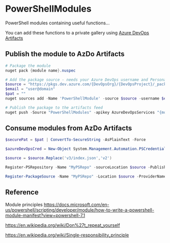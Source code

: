 # PowerShellModules
PowerShell modules containing useful functions...

You can add these functions to a private gallery using [Azure DevOps Artifacts](https://docs.microsoft.com/en-us/azure/devops/artifacts/tutorials/private-powershell-library?view=azure-devops#connecting-to-the-feed-as-a-powershell-repo)


## Publish the module to AzDo Artifacts
```PowerShell
# Package the module
nuget pack {module name}.nuspec

# Add the package source - needs your Azure DevOps username and Personal Access Token
$source = "https://pkgs.dev.azure.com/{DevOpsOrg}/{DevOpsProject}/_packaging/{ArtifactsFeed}/nuget/v3/index.json"
$email = "user@domain"
$pat = ""
nuget sources add -Name 'PowerShellModule' -source $source -username $email -password $pat

# Publish the package to the artifacts feed
nuget push -Source "PowerShellModules" -apikey AzureDevOpsServices "{module name}.nupkg"

```

## Consume modules from AzDo Artifacts
```PowerShell
$securePat = $pat | ConvertTo-SecureString -AsPlainText -Force

$azureDevOpsCred = New-Object System.Management.Automation.PSCredential($email, $securePat)

$source = $source.Replace('v3/index.json','v2')

Register-PSRepository -Name "MyPSRepo" -sourceLocation $source -PublishLocation $source -InstallationPolicy Trusted -Credential $azureDevOpsCred

Register-PackageSource -Name "MyPSRepo" -Location $source -ProviderName NuGet

```

## Reference

Module principles
https://docs.microsoft.com/en-us/powershell/scripting/developer/module/how-to-write-a-powershell-module-manifest?view=powershell-7.1

https://en.wikipedia.org/wiki/Don%27t_repeat_yourself

https://en.wikipedia.org/wiki/Single-responsibility_principle
